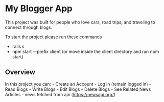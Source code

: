 # My Blogger App

This project was built for people who love cars, road trips, and traveling to connect through blogs. 

To start the project please run these commands

- rails s
- npm start --prefix client (or move inside the client directory and run npm start)

## Overview

In this project you can:
    - Create an Account
      - Log in (remain logged in)
    - Read Blogs
    - Write Blogs
    - Edit Blogs
    - Delete Blogs
    - See Related News Articles
      - news fetched from api (https://newsapi.org/)
